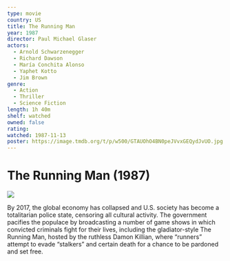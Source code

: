 ```yaml
---
type: movie
country: US
title: The Running Man
year: 1987
director: Paul Michael Glaser
actors:
  - Arnold Schwarzenegger
  - Richard Dawson
  - María Conchita Alonso
  - Yaphet Kotto
  - Jim Brown
genre:
  - Action
  - Thriller
  - Science Fiction
length: 1h 40m
shelf: watched
owned: false
rating:
watched: 1987-11-13
poster: https://image.tmdb.org/t/p/w500/GTAUOhO4BN0peJVvxGEQydJvUO.jpg
---
```


# The Running Man (1987)

![](https://image.tmdb.org/t/p/w500/GTAUOhO4BN0peJVvxGEQydJvUO.jpg)

By 2017, the global economy has collapsed and U.S. society has become a totalitarian police state, censoring all cultural activity. The government pacifies the populace by broadcasting a number of game shows in which convicted criminals fight for their lives, including the gladiator-style The Running Man, hosted by the ruthless Damon Killian, where “runners” attempt to evade “stalkers” and certain death for a chance to be pardoned and set free.